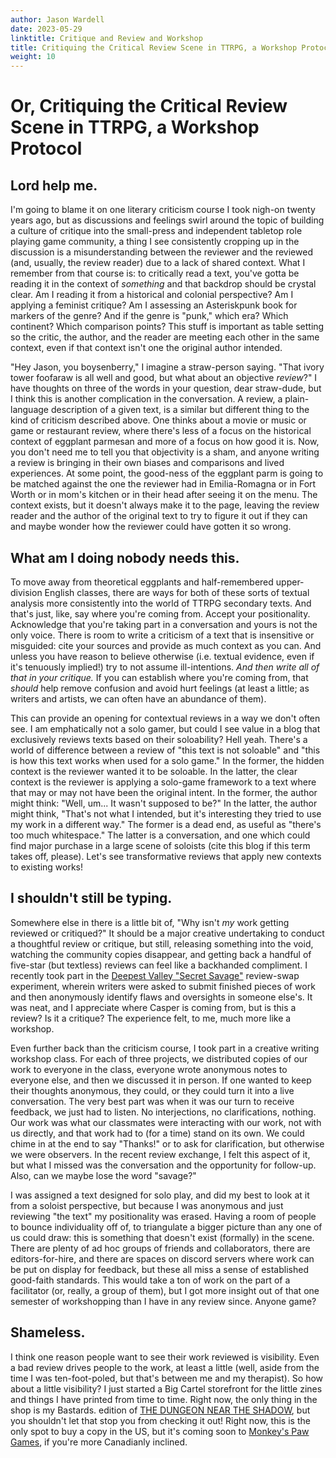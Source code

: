 ```yaml
---
author: Jason Wardell
date: 2023-05-29
linktitle: Critique and Review and Workshop
title: Critiquing the Critical Review Scene in TTRPG, a Workshop Protocol
weight: 10
---
```

# Or, Critiquing the Critical Review Scene in TTRPG, a Workshop Protocol

## Lord help me.
I'm going to blame it on one literary criticism course I took nigh-on twenty years ago, but as discussions and feelings swirl around the topic of building a culture of critique into the small-press and independent tabletop role playing game community, a thing I see consistently cropping up in the discussion is a misunderstanding between the reviewer and the reviewed (and, usually, the review reader) due to a lack of shared context. What I remember from that course is: to critically read a text, you've gotta be reading it in the context of _something_ and that backdrop should be crystal clear. Am I reading it from a historical and colonial perspective? Am I applying a feminist critique? Am I assessing an Asteriskpunk book for markers of the genre? And if the genre is "punk," which era? Which continent? Which comparison points? This stuff is important as table setting so the critic, the author, and the reader are meeting each other in the same context, even if that context isn't one the original author intended.

"Hey Jason, you boysenberry," I imagine a straw-person saying. "That ivory tower foofaraw is all well and good, but what about an objective _review_?" I have thoughts on three of the words in your question, dear straw-dude, but I think this is another complication in the conversation. A review, a plain-language description of a given text, is a similar but different thing to the kind of criticism described above. One thinks about a movie or music or game or restaurant review, where there's less of a focus on the historical context of eggplant parmesan and more of a focus on how good it is. Now, you don't need me to tell you that objectivity is a sham, and anyone writing a review is bringing in their own biases and comparisons and lived experiences. At some point, the good-ness of the eggplant parm is going to be matched against the one the reviewer had in Emilia-Romagna or in Fort Worth or in mom's kitchen or in their head after seeing it on the menu. The context exists, but it doesn't always make it to the page, leaving the review reader and the author of the original text to try to figure it out if they can and maybe wonder how the reviewer could have gotten it so wrong. 

## What am I doing nobody needs this.
To move away from theoretical eggplants and half-remembered upper-division English classes, there are ways for both of these sorts of textual analysis more consistently into the world of TTRPG secondary texts. And that's just, like, say where you're coming from. Accept your positionality. Acknowledge that you're taking part in a conversation and yours is not the only voice. There is room to write a criticism of a text that is insensitive or misguided: cite your sources and provide as much context as you can. And unless you have reason to believe otherwise (i.e. textual evidence, even if it's tenuously implied!) try to not assume ill-intentions. _And then write all of that in your critique._ If you can establish where you're coming from, that _should_ help remove confusion and avoid hurt feelings (at least a little; as writers and artists, we can often have an abundance of them). 

This can provide an opening for contextual reviews in a way we don't often see. I am emphatically not a solo gamer, but could I see value in a blog that exclusively reviews texts based on their soloability? Hell yeah. There's a world of difference between a review of "this text is not soloable" and "this is how this text works when used for a solo game." In the former, the hidden context is the reviewer wanted it to be soloable. In the latter, the clear context is the reviewer is applying a solo-game framework to a text where that may or may not have been the original intent. In the former, the author might think: "Well, um... It wasn't supposed to be?" In the latter, the author might think, "That's not what I intended, but it's interesting they tried to use my work in a different way." The former is a dead end, as useful as "there's too much whitespace." The latter is a conversation, and one which could find major purchase in a large scene of soloists (cite this blog if this term takes off, please). Let's see transformative reviews that apply new contexts to existing works! 

## I shouldn't still be typing.
Somewhere else in there is a little bit of, "Why isn't _my_ work getting reviewed or critiqued?" It should be a major creative undertaking to conduct a thoughtful review or critique, but still, releasing something into the void, watching the community copies disappear, and getting back a handful of five-star (but textless) reviews can feel like a backhanded compliment. I recently took part in the [Deepest Valley "Secret Savage"](https://twitter.com/deepestvalleys/status/1660947777700888577?s=20) review-swap experiment, wherein writers were asked to submit finished pieces of work and then anonymously identify flaws and oversights in someone else's. It was neat, and I appreciate where Casper is coming from, but is this a review? Is it a critique? The experience felt, to me, much more like a workshop.

Even further back than the criticism course, I took part in a creative writing workshop class. For each of three projects, we distributed copies of our work to everyone in the class, everyone wrote anonymous notes to everyone else, and then we discussed it in person. If one wanted to keep their thoughts anonymous, they could, or they could turn it into a live conversation. The very best part was when it was our turn to receive feedback, we just had to listen. No interjections, no clarifications, nothing. Our work was what our classmates were interacting with our work, not with us directly, and that work had to (for a time) stand on its own. We could chime in at the end to say "Thanks!" or to ask for clarification, but otherwise we were observers. In the recent review exchange, I felt this aspect of it, but what I missed was the conversation and the opportunity for follow-up. Also, can we maybe lose the word "savage?" 

I was assigned a text designed for solo play, and did my best to look at it from a soloist perspective, but because I was anonymous and just reviewing "the text" my positionality was erased. Having a room of people to bounce individuality off of, to triangulate a bigger picture than any one of us could draw: this is something that doesn't exist (formally) in the scene. There are plenty of ad hoc groups of friends and collaborators, there are editors-for-hire, and there are spaces on discord servers where work can be put on display for feedback, but these all miss a sense of established good-faith standards. This would take a ton of work on the part of a facilitator (or, really, a group of them), but I got more insight out of that one semester of workshopping than I have in any review since. Anyone game?

## Shameless.
I think one reason people want to see their work reviewed is visibility. Even a bad review drives people to the work, at least a little (well, aside from the time I was ten-foot-poled, but that's between me and my therapist). So how about a little visibility? I just started a Big Cartel storefront for the little zines and things I have printed from time to time. Right now, the only thing in the shop is my Bastards. edition of [THE DUNGEON NEAR THE SHADOW](https://store.phantomfuneral.com/product/dungeon-near-the-shadow), but you shouldn't let that stop you from checking it out! Right now, this is the only spot to buy a copy in the US, but it's coming soon to [Monkey's Paw Games](https://monkeyspawgames.com/en-us), if you're more Canadianly inclined. 
